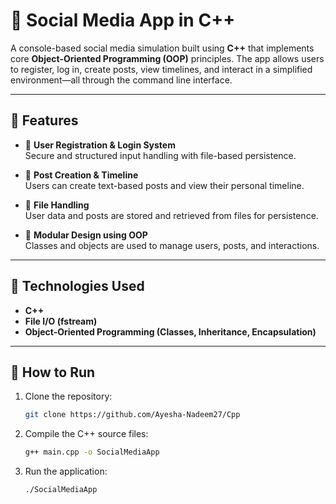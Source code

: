# 📱 Social Media App in C++

A console-based social media simulation built using **C++** that implements core **Object-Oriented Programming (OOP)** principles. The app allows users to register, log in, create posts, view timelines, and interact in a simplified environment—all through the command line interface.

---

## 🧠 Features

- 👤 **User Registration & Login System**  
  Secure and structured input handling with file-based persistence.

- 📝 **Post Creation & Timeline**  
  Users can create text-based posts and view their personal timeline.

- 🧾 **File Handling**  
  User data and posts are stored and retrieved from files for persistence.

- 🧱 **Modular Design using OOP**  
  Classes and objects are used to manage users, posts, and interactions.

---

## 🔧 Technologies Used

- **C++**
- **File I/O (fstream)**
- **Object-Oriented Programming (Classes, Inheritance, Encapsulation)**

---

## 🚀 How to Run

1. Clone the repository:
   ```bash
   git clone https://github.com/Ayesha-Nadeem27/Cpp

2. Compile the C++ source files:
   ```bash
   g++ main.cpp -o SocialMediaApp

3. Run the application:
   ```bash
   ./SocialMediaApp

